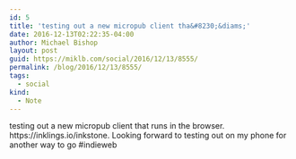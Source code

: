 ```yaml
---
id: 5
title: 'testing out a new micropub client tha&#8230;&diams;'
date: 2016-12-13T02:22:35-04:00
author: Michael Bishop
layout: post
guid: https://miklb.com/social/2016/12/13/8555/
permalink: /blog/2016/12/13/8555/
tags:
  - social
kind:
  - Note
---
```

<p>testing out a new micropub client that runs in the browser. https://inklings.io/inkstone. Looking forward to testing out on my phone for another way to go #indieweb</p>
